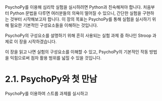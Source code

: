 PsychoPy를 이용해 심리학 실험을 실시하려면 Python과 친숙해져야 합니다. 처음부터 Python 문법을 다루면 여러분들의 의욕이 떨어질 수 있으니, 간단한 실험을 구현하는 것부터 시작해보고자 합니다. 이 장의 목표는 PsychoPy를 통해 실험을 실시하기 위해 필요한 기본적인 구성요소들을 이해하는 것입니다. 

PsychoPy의 구성요소를 설명하기 위해 흔히 사용되는 실험 과제 중 하나인 Stroop 과제로 이 장을 시작하겠습니다. 

이 장을 읽고 나면 실험의 구성요소를 이해할 수 있고, PsychoPy의 기본적인 작동 방법을 익힘으로써 점차 활용 범위를 넓힐 수 있을 것입니다. 

# 2.1. PsychoPy와 첫 만남

PsychoPy를 이용하여 스트룹 과제를 실시하고 

